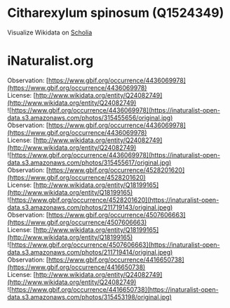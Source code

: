 
Citharexylum spinosum (Q1524349)
================================
  
Visualize Wikidata on [Scholia](https://scholia.toolforge.org/taxon/Q1524349)
# iNaturalist.org
  
Observation: [https://www.gbif.org/occurrence/4436069978](https://www.gbif.org/occurrence/4436069978)  
License: [http://www.wikidata.org/entity/Q24082749](http://www.wikidata.org/entity/Q24082749)  
![https://www.gbif.org/occurrence/4436069978](https://inaturalist-open-data.s3.amazonaws.com/photos/315455656/original.jpg)  
Observation: [https://www.gbif.org/occurrence/4436069978](https://www.gbif.org/occurrence/4436069978)  
License: [http://www.wikidata.org/entity/Q24082749](http://www.wikidata.org/entity/Q24082749)  
![https://www.gbif.org/occurrence/4436069978](https://inaturalist-open-data.s3.amazonaws.com/photos/315455617/original.jpg)  
Observation: [https://www.gbif.org/occurrence/4528201620](https://www.gbif.org/occurrence/4528201620)  
License: [http://www.wikidata.org/entity/Q18199165](http://www.wikidata.org/entity/Q18199165)  
![https://www.gbif.org/occurrence/4528201620](https://inaturalist-open-data.s3.amazonaws.com/photos/211719143/original.jpeg)  
Observation: [https://www.gbif.org/occurrence/4507606663](https://www.gbif.org/occurrence/4507606663)  
License: [http://www.wikidata.org/entity/Q18199165](http://www.wikidata.org/entity/Q18199165)  
![https://www.gbif.org/occurrence/4507606663](https://inaturalist-open-data.s3.amazonaws.com/photos/211719414/original.jpeg)  
Observation: [https://www.gbif.org/occurrence/4416650738](https://www.gbif.org/occurrence/4416650738)  
License: [http://www.wikidata.org/entity/Q24082749](http://www.wikidata.org/entity/Q24082749)  
![https://www.gbif.org/occurrence/4416650738](https://inaturalist-open-data.s3.amazonaws.com/photos/315453198/original.jpg)